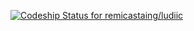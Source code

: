 [ ![Codeship Status for remicastaing/ludiic](https://codeship.com/projects/301099a0-70fd-0132-9b2d-7ac1678da8ff/status?branch=master)](https://codeship.com/projects/54555)